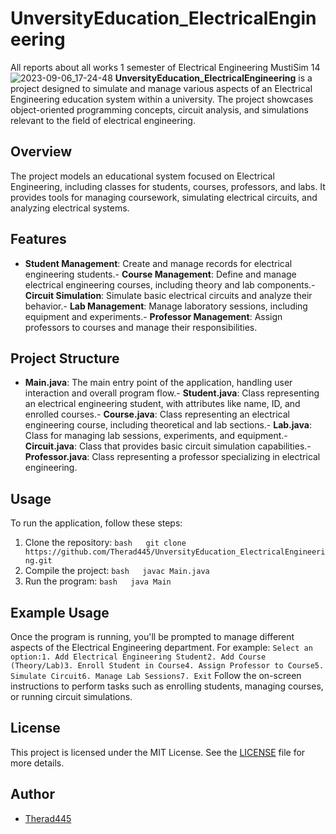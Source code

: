 # UnversityEducation_ElectricalEngineering
All reports about all works 1 semester of Electrical Engineering
MustiSim 14
![2023-09-06_17-24-48](https://github.com/Therad445/ElectricalEngineering/assets/59477654/bdaa124c-dec9-45d8-bee4-d2910620cc45)
**UnversityEducation_ElectricalEngineering** is a project designed to simulate and manage various aspects of an Electrical Engineering education system within a university. The project showcases object-oriented programming concepts, circuit analysis, and simulations relevant to the field of electrical engineering.
## Overview
The project models an educational system focused on Electrical Engineering, including classes for students, courses, professors, and labs. It provides tools for managing coursework, simulating electrical circuits, and analyzing electrical systems.
## Features
- **Student Management**: Create and manage records for electrical engineering students.- **Course Management**: Define and manage electrical engineering courses, including theory and lab components.- **Circuit Simulation**: Simulate basic electrical circuits and analyze their behavior.- **Lab Management**: Manage laboratory sessions, including equipment and experiments.- **Professor Management**: Assign professors to courses and manage their responsibilities.
## Project Structure
- **Main.java**: The main entry point of the application, handling user interaction and overall program flow.- **Student.java**: Class representing an electrical engineering student, with attributes like name, ID, and enrolled courses.- **Course.java**: Class representing an electrical engineering course, including theoretical and lab sections.- **Lab.java**: Class for managing lab sessions, experiments, and equipment.- **Circuit.java**: Class that provides basic circuit simulation capabilities.- **Professor.java**: Class representing a professor specializing in electrical engineering.
## Usage
To run the application, follow these steps:
1. Clone the repository:
   ```bash   git clone https://github.com/Therad445/UnversityEducation_ElectricalEngineering.git   ```
2. Compile the project:
   ```bash   javac Main.java   ```
3. Run the program:
   ```bash   java Main   ```
## Example Usage
Once the program is running, you'll be prompted to manage different aspects of the Electrical Engineering department. For example:
```Select an option:1. Add Electrical Engineering Student2. Add Course (Theory/Lab)3. Enroll Student in Course4. Assign Professor to Course5. Simulate Circuit6. Manage Lab Sessions7. Exit```
Follow the on-screen instructions to perform tasks such as enrolling students, managing courses, or running circuit simulations.
## License
This project is licensed under the MIT License. See the [LICENSE](LICENSE) file for more details.
## Author
- [Therad445](https://github.com/Therad445)
